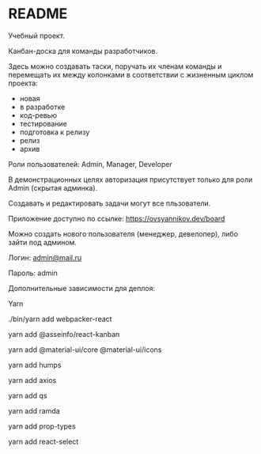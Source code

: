 # README

Учебный проект.

Канбан-доска для команды разработчиков.

Здесь можно создавать таски, поручать их членам команды и перемещать их между колонками в соответствии с жизненным циклом проекта:
- новая
- в разработке
- код-ревью
- тестирование
- подготовка к релизу
- релиз
- архив

Роли пользователей: Admin, Manager, Developer

В демонстрационных целях авторизация присутствует только для роли Admin (скрытая админка).

Cоздавать и редактировать задачи могут все пльзователи.

Приложение доступно по ссылке: https://ovsyannikov.dev/board

Можно создать нового пользователя (менеджер, девелопер), либо зайти под админом.

Логин: admin@mail.ru

Пароль: admin

Дополнительные зависимости для деплоя:

Yarn

./bin/yarn add webpacker-react

yarn add @asseinfo/react-kanban

yarn add @material-ui/core @material-ui/icons

yarn add humps

yarn add axios

yarn add qs

yarn add ramda

yarn add prop-types

yarn add react-select
